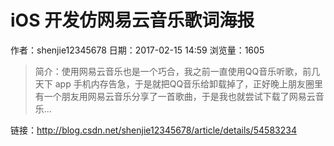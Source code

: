 # iOS 开发仿网易云音乐歌词海报
作者：shenjie12345678
日期：2017-02-15 14:59
浏览量：1605
> 简介：使用网易云音乐也是一个巧合，我之前一直使用QQ音乐听歌，前几天下 app 手机内存告急，于是就把QQ音乐给卸载掉了，正好晚上朋友圈里有一个朋友用网易云音乐分享了一首歌曲，于是我也就尝试下载了网易云音乐...

 链接：http://blog.csdn.net/shenjie12345678/article/details/54583234
